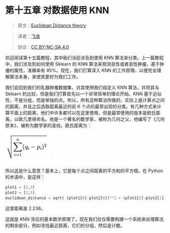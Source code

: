 # 第十五章 对数据使用 KNN

> 原文：[Euclidean Distance theory](https://pythonprogramming.net/euclidean-distance-machine-learning-tutorial/)

> 译者：[飞龙](https://github.com/wizardforcel)

> 协议：[CC BY-NC-SA 4.0](http://creativecommons.org/licenses/by-nc-sa/4.0/)

欢迎阅读第十五篇教程，其中我们当前涉及到使用 KNN 算法来分类。上一篇教程中，我们涉及到如何使用 Sklearn 的 KNN 算法来预测良性或者恶性肿瘤，基于肿瘤的属性，准确率有 95%。现在，我们打算深入 KNN 的工作原理，以便完全理解算法本身，来使其更好为我们工作。

我们会回到我们的乳腺肿瘤数据集，对其使用我们自定义 KNN 算法，并将其与 Sklearn 的比较，但是我们打算首先以一个非常简单的理论开始。KNN 基于近似性，不是分组，而是单独的点。所以，所有这种算法所做的，实际上是计算点之间的距离，并且之后选取距离最近的前 K 个点的最常出现的分类。有几种方式来计算平面上的距离，他们中许多都可以在这里使用，但是最常使用的版本是欧氏距离，以欧几里得命名。他是一个著名的数学家，被称为几何之父，他编写了《几何原本》，被称为数学家的圣经。欧氏距离为：

![](img/15-1.png)

所以这是什么意思？基本上，它是每个点之间距离的平方和的平方根。在 Python 的术语中，是这样：

```py
plot1 = [1,3]
plot2 = [2,5]
euclidean_distance = sqrt( (plot1[0]-plot2[0])**2 + (plot1[1]-plot2[1])**2 )
```

这里距离是 2.236。

这就是 KNN 背后的基本数学原理了，现在我们仅仅需要构建一个系统来处理算法的剩余部分，例如寻找最近距离，它们的分组，然后是计数。
